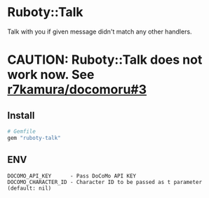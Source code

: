 # Ruboty::Talk
Talk with you if given message didn't match any other handlers.

# CAUTION: Ruboty::Talk does not work now. See [r7kamura/docomoru#3](https://github.com/r7kamura/docomoru/issues/3)

## Install
```ruby
# Gemfile
gem "ruboty-talk"
```

## ENV
```
DOCOMO_API_KEY      - Pass DoCoMo API KEY
DOCOMO_CHARACTER_ID - Character ID to be passed as t parameter (default: nil)
```
